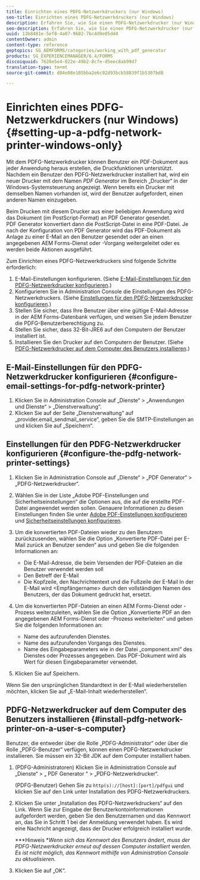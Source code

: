 ```yaml
---
title: Einrichten eines PDFG-Netzwerkdruckers (nur Windows)
seo-title: Einrichten eines PDFG-Netzwerkdruckers (nur Windows)
description: Erfahren Sie, wie Sie einen PDFG-Netzwerkdrucker (nur Windows) einrichten
seo-description: Erfahren Sie, wie Sie einen PDFG-Netzwerkdrucker (nur Windows) einrichten
uuid: 13b8481e-5ef0-4a07-9602-7bc4d9e05dd4
contentOwner: admin
content-type: reference
geptopics: SG_AEMFORMS/categories/working_with_pdf_generator
products: SG_EXPERIENCEMANAGER/6.4/FORMS
discoiquuid: 7620e5e4-022e-49b2-8cfe-d5eec8ab99d7
translation-type: tm+mt
source-git-commit: d04e08e105bba2e6c92d93bcb58839f1b5307bd8

---
```



# Einrichten eines PDFG-Netzwerkdruckers (nur Windows) {#setting-up-a-pdfg-network-printer-windows-only}

Mit dem PDFG-Netzwerkdrucker können Benutzer ein PDF-Dokument aus jeder Anwendung heraus erstellen, die Druckfunktionen unterstützt. Nachdem ein Benutzer den PDFG-Netzwerkdrucker installiert hat, wird ein neuer Drucker mit dem Namen *PDF Generator* im Bereich „Drucker“ in der Windows-Systemsteuerung angezeigt. Wenn bereits ein Drucker mit demselben Namen vorhanden ist, wird der Benutzer aufgefordert, einen anderen Namen einzugeben.

Beim Drucken mit diesem Drucker aus einer beliebigen Anwendung wird das Dokument (im PostScript-Format) an PDF Generator gesendet. PDF Generator konvertiert dann die PostScript-Datei in eine PDF-Datei. Je nach der Konfiguration von PDF Generator wird das PDF-Dokument als Anlage zu einer E-Mail an den Benutzer gesendet oder an einen angegebenen AEM Forms-Dienst oder -Vorgang weitergeleitet oder es werden beide Aktionen ausgeführt.

Zum Einrichten eines PDFG-Netzwerkdruckers sind folgende Schritte erforderlich:

1. E-Mail-Einstellungen konfigurieren. (Siehe [E-Mail-Einstellungen für den PDFG-Netzwerkdrucker konfigurieren](setting-pdfg-network-printer-windows.md#configure-email-settings-for-pdfg-network-printer).)
1. Konfigurieren Sie in Administration Console die Einstellungen des PDFG-Netzwerkdruckers. (Siehe [Einstellungen für den PDFG-Netzwerkdrucker konfigurieren](setting-pdfg-network-printer-windows.md#configure-the-pdfg-network-printer-settings).)
1. Stellen Sie sicher, dass Ihre Benutzer über eine gültige E-Mail-Adresse in der AEM Forms-Datenbank verfügen, und weisen Sie jedem Benutzer die PDFG-Benutzerberechtigung zu. <!-- Fix broken link See Setting up and organizing users -->
1. Stellen Sie sicher, dass 32-Bit-JRE6 auf den Computern der Benutzer installiert ist.
1. Installieren Sie den Drucker auf den Computern der Benutzer. (Siehe [PDFG-Netzwerkdrucker auf dem Computer des Benutzers installieren](setting-pdfg-network-printer-windows.md#install-pdfg-network-printer-on-a-user-s-computer).)

## E-Mail-Einstellungen für den PDFG-Netzwerkdrucker konfigurieren {#configure-email-settings-for-pdfg-network-printer}

1. Klicken Sie in Administration Console auf „Dienste“ > „Anwendungen und Dienste“ > „Dienstverwaltung“.
1. Klicken Sie auf der Seite „Dienstverwaltung“ auf „provider.email_sendmail_service“, geben Sie die SMTP-Einstellungen an und klicken Sie auf „Speichern“.

## Einstellungen für den PDFG-Netzwerkdrucker konfigurieren {#configure-the-pdfg-network-printer-settings}

1. Klicken Sie in Administration Console auf „Dienste“ > „PDF Generator“ > „PDFG-Netzwerkdrucker“.
1. Wählen Sie in der Liste „Adobe PDF-Einstellungen und Sicherheitseinstellungen“ die Optionen aus, die auf die erstellte PDF-Datei angewendet werden sollen. Genauere Informationen zu diesen Einstellungen finden Sie unter [Adobe PDF-Einstellungen konfigurieren](/help/forms/using/admin-help/configuring-pdf-settings.md#configuring-adobe-pdf-settings) und [Sicherheitseinstellungen konfigurieren](/help/forms/using/admin-help/configuring-security-settings.md#configuring-security-settings).
1. Um die konvertierten PDF-Dateien wieder zu den Benutzern zurückzusenden, wählen Sie die Option „Konvertierte PDF-Datei per E-Mail zurück an Benutzer senden“ aus und geben Sie die folgenden Informationen an:

   * Die E-Mail-Adresse, die beim Versenden der PDF-Dateien an die Benutzer verwendet werden soll
   * Den Betreff der E-Mail
   * Die Kopfzeile, den Nachrichtentext und die Fußzeile der E-Mail In der E-Mail wird &lt;Empfängername> durch den vollständigen Namen des Benutzers, der das Dokument gedruckt hat, ersetzt.

1. Um die konvertierten PDF-Dateien an einen AEM Forms-Dienst oder -Prozess weiterzuleiten, wählen Sie die Option „Konvertierte PDF an den angegebenen AEM Forms-Dienst oder -Prozess weiterleiten“ und geben Sie die folgenden Informationen an:

   * Name des aufzurufenden Dienstes.
   * Name des aufzurufenden Vorgangs des Dienstes.
   * Name des Eingabeparameters wie in der Datei „component.xml“ des Dienstes oder Prozesses angegeben. Das PDF-Dokument wird als Wert für diesen Eingabeparameter verwendet.

1. Klicken Sie auf Speichern.

Wenn Sie den ursprünglichen Standardtext in der E-Mail wiederherstellen möchten, klicken Sie auf „E-Mail-Inhalt wiederherstellen“.

## PDFG-Netzwerkdrucker auf dem Computer des Benutzers installieren {#install-pdfg-network-printer-on-a-user-s-computer}

Benutzer, die entweder über die Rolle „PDFG-Administrator“ oder über die Rolle „PDFG-Benutzer“ verfügen, können einen PDFG-Netzwerkdrucker installieren. Sie müssen ein 32-Bit JDK auf dem Computer installiert haben.

1. (PDFG-Administratoren) Klicken Sie in Administration Console auf „Dienste“ > „ PDF Generator “ > „PDFG-Netzwerkdrucker“.

   (PDFG-Benutzer) Gehen Sie zu `http(s)://[host]:[port]/pdfgui` und klicken Sie auf den Link unter Installation des PDFG-Netzwerkdruckers.

1. Klicken Sie unter „Installation des PDFG-Netzwerkdruckers“ auf den Link. Wenn Sie zur Eingabe der Benutzerkontoinformationen aufgefordert werden, geben Sie den Benutzernamen und das Kennwort an, das Sie in Schritt 1 bei der Anmeldung verwendet haben. Es wird eine Nachricht angezeigt, dass der Drucker erfolgreich installiert wurde.

   ***Hinweis **Wenn sich das Kennwort des Benutzers ändert, muss der PDFG-Netzwerkdrucker erneut auf dessen Computer installiert werden. Es ist nicht möglich, das Kennwort mithilfe von Administration Console zu aktualisieren.*

1. Klicken Sie auf „OK“.

